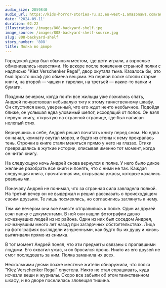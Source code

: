 ```yaml
---
audio_size: 2859840
audio_url: https://kids-horror-stories-ru.s3.eu-west-1.amazonaws.com/audio/808-backyard-shelf.mp3
date: '2024-09-11'
duration: 02:22
illustration: /images/808-backyard-shelf.jpg
image_source: /images/808-backyard-shelf-source.jpg
slug: 808-backyard-shelf
story_number: '808'
title: Полка во дворе
---
```


Городской двор был обычным местом, где дети играли, а взрослые обменивались новостями. Но вскоре после появления странной полки с надписью "Kiez Verschenker Regal", двор окутала тьма. Казалось бы, это был просто шкаф для обмена вещами. На первой полке стояли старые книги, на второй — чашки и тарелки, на третьей — какие-то папки и бумаги.

Поздним вечером, когда почти все жильцы уже ложились спать, Андрей почувствовал небывалую тягу к этому таинственному шкафу. Он спустился вниз, уверенный, что его ждет нечто необычное. Подойдя ближе, он услышал едва уловимый шепот, исходящий от полок. Он взял первую книгу, открытую на странной странице, где был написан нелепый стих.

Вернувшись к себе, Андрей решил почитать книгу перед сном. Но едва он начал, комнату окутал мороз, и будто из стены к нему прокралась тень. Строчки в книге стали меняться прямо у него на глазах. Стихи превращались в жуткие истории, описывая именно тот момент, когда он читал книгу.

На следующую ночь Андрей снова вернулся к полке. У него было дикое желание разобрать все книги и понять, что с ними не так. Каждая следующая книга, прочитанная им, открывала ужасы, которые казались реальными.

Поначалу Андрей не понимал, что за странная сила завладела полкой. На третий вечер он не выдержал и решил рассказать о происходящем своим друзьям. Те лишь посмеялись, но согласились заглянуть к нему.

Тем же вечером они все вместе отправились к полке. Один из друзей взял папку с документами. В ней они нашли фотографии давно исчезнувших людей из их района. Один из них был соседом Андрея, исчезнувшим много лет назад при загадочных обстоятельствах. Лица на фотографиях выглядели изнуренными, как будто бы их душу и жизнь вытягивали прямо из снимка.

В тот момент Андрей понял, что эти предметы связаны с пропавшими людьми. Его охватил ужас, и он бросился прочь. Никто из его друзей не смог последовать за ним. Полка заманила их всех.

Несколькими днями позже местные жители обнаружили, что полка "Kiez Verschenker Regal" опустела. Никто не стал спрашивать, куда исчезли вещи и журналы. Скоро все забыли об этом таинственном шкафу, и во дворе поселилась зловещая тишина.